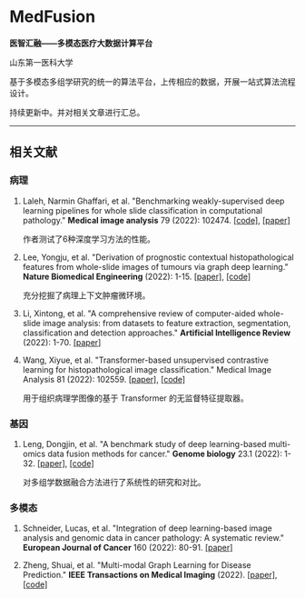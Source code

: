 # MedFusion
**医智汇融——多模态医疗大数据计算平台**

山东第一医科大学

基于多模态多组学研究的统一的算法平台，上传相应的数据，开展一站式算法流程设计。

持续更新中。并对相关文章进行汇总。

---

## 相关文献

### 病理

1. Laleh, Narmin Ghaffari, et al. "Benchmarking weakly-supervised deep learning pipelines for whole slide classification in computational pathology." **Medical image analysis** 79 (2022): 102474. [[code]](https://github.com/KatherLab/HIA), [[paper]](https://www.sciencedirect.com/science/article/pii/S1361841522001219)
  
    作者测试了6种深度学习方法的性能。
  
2. Lee, Yongju, et al. "Derivation of prognostic contextual histopathological features from whole-slide images of tumours via graph deep learning." **Nature Biomedical Engineering** (2022): 1-15. [[paper]](https://www.nature.com/articles/s41551-022-00923-0), [[code]](https://github.com/taliq/TEA-graph)

    充分挖掘了病理上下文肿瘤微环境。

3. Li, Xintong, et al. "A comprehensive review of computer-aided whole-slide image analysis: from datasets to feature extraction, segmentation, classification and detection approaches." **Artificial Intelligence Review** (2022): 1-70. [[paper]](https://link.springer.com/article/10.1007/s10462-021-10121-0)

4. Wang, Xiyue, et al. "Transformer-based unsupervised contrastive learning for histopathological image classification." Medical Image Analysis 81 (2022): 102559. [[paper]](https://www.sciencedirect.com/science/article/pii/S1361841522002043), [[code]](https://github.com/Xiyue-Wang/TransPath)

    用于组织病理学图像的基于 Transformer 的无监督特征提取器。


### 基因

1. Leng, Dongjin, et al. "A benchmark study of deep learning-based multi-omics data fusion methods for cancer." **Genome biology** 23.1 (2022): 1-32. [[paper]](https://genomebiology.biomedcentral.com/articles/10.1186/s13059-022-02739-2), [[code]](https://github.com/zhenglinyi/DL-mo)

    对多组学数据融合方法进行了系统性的研究和对比。

### 多模态

1. Schneider, Lucas, et al. "Integration of deep learning-based image analysis and genomic data in cancer pathology: A systematic review." **European Journal of Cancer** 160 (2022): 80-91. [[paper]](https://www.sciencedirect.com/science/article/pii/S0959804921011606)

2. Zheng, Shuai, et al. "Multi-modal Graph Learning for Disease Prediction." **IEEE Transactions on Medical Imaging** (2022). [[paper]](https://ieeexplore.ieee.org/abstract/document/9733917/), [[code]](https://github.com/SsGood/MMGL)
